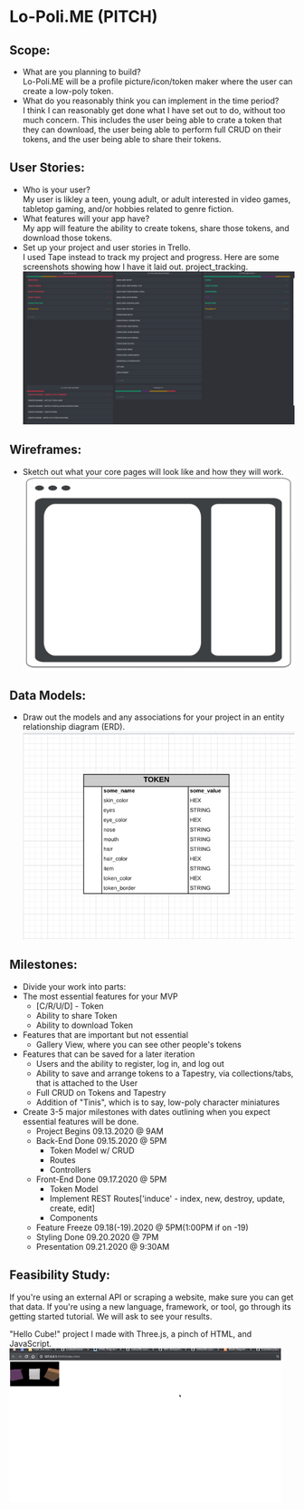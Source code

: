 # Lo-Poli.ME (PITCH)

## Scope: 
- What are you planning to build? \
  Lo-Poli.ME will be a profile picture/icon/token maker where the user can create a low-poly token. 
- What do you reasonably think you can implement in the time period?\
  I think I can reasonably get done what I have set out to do, without too much concern. This includes the user being able to crate a token that they can download, the user being able to perform full CRUD on their tokens, and the user being able to share their tokens.

## User Stories: 
- Who is your user?\
  My user is likley a teen, young adult, or adult interested in video games, tabletop gaming, and/or hobbies related to genre fiction. 
- What features will your app have?\
  My app will feature the ability to create tokens, share those tokens, and download those tokens.
- Set up your project and user stories in Trello.\
  I used Tape instead to track my project and progress. Here are some screenshots showing how I have it laid out. 
  project_tracking.
  ![project tracking](./assets/pitch/project_tracking.png)

## Wireframes: 
- Sketch out what your core pages will look like and how they will work. 
![wireframes](./assets/wireframes/token_maker.png)

## Data Models: 
- Draw out the models and any associations for your project in an entity relationship diagram (ERD).
![erd - entinity relationship documents](./assets/erd/token_erd.png)

## Milestones: 
- Divide your work into parts: 
- The most essential features for your MVP
  - [C/R/U/D] - Token
  - Ability to share Token
  - Ability to download Token
- Features that are important but not essential 
  - Gallery View, where you can see other people's tokens
- Features that can be saved for a later iteration
  - Users and the ability to register, log in, and log out
  - Ability to save and arrange tokens to a Tapestry, via collections/tabs, that is attached to the User
  - Full CRUD on Tokens and Tapestry
  - Addition of "Tinis", which is to say, low-poly character miniatures
- Create 3-5 major milestones with dates outlining when you expect essential features will be done.
  - Project Begins 09.13.2020 @ 9AM
  - Back-End Done 09.15.2020 @ 5PM
      * Token Model w/ CRUD
      * Routes
      * Controllers
  - Front-End Done 09.17.2020 @ 5PM
      * Token Model
      * Implement REST Routes['induce' - index, new, destroy, update, create, edit]
      * Components
  - Feature Freeze 09.18(-19).2020 @ 5PM(1:00PM if on -19)
  - Styling Done 09.20.2020 @ 7PM
  - Presentation 09.21.2020 @ 9:30AM

## Feasibility Study: 

If you're using an external API or scraping a website, make sure you can get that data. If you're using a new language, framework, or tool, go through its getting started tutorial. We will ask to see your results.

"Hello Cube!" project I made with Three.js, a pinch of HTML, and JavaScript.
![Hello Cube which renders three floating rotating cubes in 3d in the browser](./assets/pitch/getting_started.gif)
